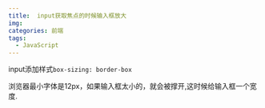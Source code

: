 ```yaml
---
title:  input获取焦点的时候输入框放大
img: 
categories: 前端
tags:
  - JavaScript
---
```


 input添加样式`box-sizing: border-box`

浏览器最小字体是12px，如果输入框太小的，就会被撑开,这时候给输入框一个宽度.